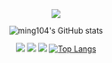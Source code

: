 <div align="center">
<img src="https://capsule-render.vercel.app/api?type=Waving&color=gradient&height=200&section=header&text=Hello!&fontColor=d6ace6&fontSize=65" />

![ming104's GitHub stats](https://github-readme-stats.vercel.app/api?username=ming104&show_icons=true&theme=apprentice)

<a href="https://unity.com/" target="_blank"><img src="https://img.shields.io/badge/Unity-000000?style=for-the-badge&logo=unity&logoColor=white"/></a>
<a href="https://learn.microsoft.com/en-us/dotnet/csharp/" target="_blank">
<img src="https://img.shields.io/badge/C%23-239120?style=for-the-badge&logo=csharp&logoColor=white"/></a>
<a href="https://ming10.notion.site/23097dabe46d462e81526dfbe49eb330" target="_blank"><img src="https://img.shields.io/badge/Portfolio-000000?style=for-the-badge&logo=notion&logoColor=white"/></a>
[![Top Langs](https://github-readme-stats.vercel.app/api/top-langs/?username=ming104)](https://github.com/anuraghazra/github-readme-stats)

</div>

<!--
**ming104/ming104** is a ✨ _special_ ✨ repository because its `README.md` (this file) appears on your GitHub profile.

Here are some ideas to get you started:

- 🔭 I’m currently working on ...
- 🌱 I’m currently learning ...
- 👯 I’m looking to collaborate on ...
- 🤔 I’m looking for help with ...
- 💬 Ask me about ...
- 📫 How to reach me: ...
- 😄 Pronouns: ...
- ⚡ Fun fact: ...
-->
